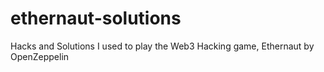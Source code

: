 # ethernaut-solutions
Hacks and Solutions I used to play the Web3 Hacking game, Ethernaut by OpenZeppelin
